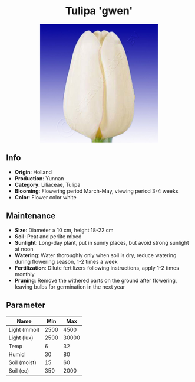 <h1 align='center'>Tulipa 'gwen'</h1>
<p align="center">
    <img 
        align='center'
        width='320'
        src="../images/tulipa gwen.png" 
        alt='Tulipa 'gwen'' />
</p>

## Info

 - **Origin**: Holland
 - **Production**: Yunnan
 - **Category**: Liliaceae, Tulipa
 - **Blooming**: Flowering period March-May, viewing period 3-4 weeks
 - **Color**: Flower color white

## Maintenance

 - **Size**: Diameter ≥ 10 cm, height 18-22 cm
 - **Soil**: Peat and perlite mixed
 - **Sunlight**: Long-day plant, put in sunny places, but avoid strong sunlight at noon
 - **Watering**: Water thoroughly only when soil is dry, reduce watering during flowering season, 1-2 times a week
 - **Fertilization**: Dilute fertilizers following instructions, apply 1-2 times monthly
 - **Pruning**: Remove the withered parts on the ground after flowering, leaving bulbs for germination in the next year

## Parameter

| Name         | Min  | Max   |
|--------------|------|-------|
| Light (mmol) | 2500 | 4500  |
| Light (lux)  | 2500 | 30000 |
| Temp         | 6    | 32    |
| Humid        | 30   | 80    |
| Soil (moist) | 15   | 60    |
| Soil (ec)    | 350  | 2000  |